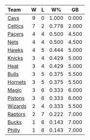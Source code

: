 | Team                            |  W  |  L  |  W%   |  GB   |
|:--------------------------------|:---:|:---:|:-----:|:-----:|
| [Cavs](/r/clevelandcavs)        |  9  |  0  | 1.000 | 0.000 |
| [Celtics](/r/bostonceltics)     |  7  |  2  | 0.778 | 2.000 |
| [Pacers](/r/pacers)             |  4  |  4  | 0.500 | 4.500 |
| [Nets](/r/GoNets)               |  4  |  4  | 0.500 | 4.500 |
| [Hawks](/r/AtlantaHawks)        |  4  |  5  | 0.444 | 5.000 |
| [Knicks](/r/NYKnicks)           |  3  |  4  | 0.429 | 5.000 |
| [Heat](/r/heat)                 |  3  |  4  | 0.429 | 5.000 |
| [Bulls](/r/chicagobulls)        |  3  |  5  | 0.375 | 5.500 |
| [Hornets](/r/CharlotteHornets)  |  3  |  5  | 0.375 | 5.500 |
| [Magic](/r/OrlandoMagic)        |  3  |  6  | 0.333 | 6.000 |
| [Pistons](/r/DetroitPistons)    |  3  |  6  | 0.333 | 6.000 |
| [Wizards](/r/washingtonwizards) |  2  |  4  | 0.333 | 5.500 |
| [Raptors](/r/torontoraptors)    |  2  |  7  | 0.222 | 7.000 |
| [Bucks](/r/MkeBucks)            |  1  |  6  | 0.143 | 7.000 |
| [Philly](/r/sixers)             |  1  |  6  | 0.143 | 7.000 |